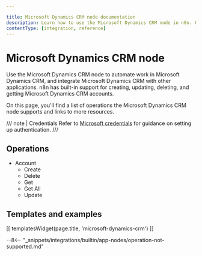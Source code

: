 ```yaml
---

title: Microsoft Dynamics CRM node documentation
description: Learn how to use the Microsoft Dynamics CRM node in n8n. Follow technical documentation to integrate Microsoft Dynamics CRM node into your workflows.
contentType: [integration, reference]
---
```


# Microsoft Dynamics CRM node

Use the Microsoft Dynamics CRM node to automate work in Microsoft Dynamics CRM, and integrate Microsoft Dynamics CRM with other applications. n8n has built-in support for  creating, updating, deleting, and getting Microsoft Dynamics CRM accounts. 

On this page, you'll find a list of operations the Microsoft Dynamics CRM node supports and links to more resources.

/// note | Credentials
Refer to [Microsoft credentials](/integrations/builtin/credentials/microsoft.md) for guidance on setting up authentication.
///

## Operations

* Account
    * Create
    * Delete
    * Get
    * Get All
    * Update

## Templates and examples

<!-- see https://www.notion.so/n8n/Pull-in-templates-for-the-integrations-pages-37c716837b804d30a33b47475f6e3780 -->
[[ templatesWidget(page.title, 'microsoft-dynamics-crm') ]]

--8<-- "_snippets/integrations/builtin/app-nodes/operation-not-supported.md"
